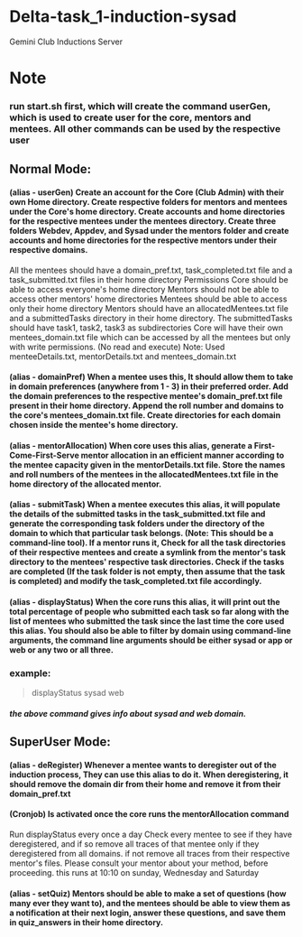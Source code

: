 # Delta-task_1-induction-sysad
Gemini Club Inductions Server

# Note
### run start.sh first, which will create the command userGen, which is used to create user for the core, mentors and mentees. All other commands can be used by the respective user


## Normal Mode:
#### (alias - userGen) Create an account for the Core (Club Admin) with their own Home directory. Create respective folders for mentors and mentees under the Core's home directory. Create accounts and home directories for the respective mentees under the mentees directory. Create three folders Webdev, Appdev, and Sysad under the mentors folder and create accounts and home directories for the respective mentors under their respective domains.

All the mentees should have a domain_pref.txt, task_completed.txt file and a task_submitted.txt files in their home directory
Permissions
Core should be able to access everyone's home directory
Mentors should not be able to access other mentors' home directories
Mentees should be able to access only their home directory
Mentors should have an allocatedMentees.txt file and a submittedTasks directory in their home directory. The submittedTasks should have task1, task2, task3 as subdirectories
Core will have their own mentees_domain.txt file which can be accessed by all the mentees but only with write permissions. (No read and execute)
Note: Used menteeDetails.txt, mentorDetails.txt and mentees_domain.txt

#### (alias - domainPref) When a mentee uses this, It should allow them to take in domain preferences (anywhere from 1 - 3) in their preferred order. Add the domain preferences to the respective mentee's domain_pref.txt file present in their home directory. Append the roll number and domains to the core's mentees_domain.txt file. Create directories for each domain chosen inside the mentee's home directory.

#### (alias - mentorAllocation) When core uses this alias, generate a First-Come-First-Serve mentor allocation in an efficient manner according to the mentee capacity given in the mentorDetails.txt file. Store the names and roll numbers of the mentees in the allocatedMentees.txt file in the home directory of the allocated mentor.

#### (alias - submitTask) When a mentee executes this alias, it will populate the details of the submitted tasks in the task_submitted.txt file and generate the corresponding task folders under the directory of the domain to which that particular task belongs. (Note: This should be a command-line tool). If a mentor runs it, Check for all the task directories of their respective mentees and create a symlink from the mentor's task directory to the mentees' respective task directories. Check if the tasks are completed (If the task folder is not empty, then assume that the task is completed) and modify the task_completed.txt file accordingly.

#### (alias - displayStatus) When the core runs this alias, it will print out the total percentage of people who submitted each task so far along with the list of mentees who submitted the task since the last time the core used this alias. You should also be able to filter by domain using command-line arguments, the command line arguments should be either sysad or app or web or any two or all three.
### example:
> displayStatus sysad web

##### the above command gives info about sysad and web domain.


## SuperUser Mode:
#### (alias - deRegister) Whenever a mentee wants to deregister out of the induction process, They can use this alias to do it. When deregistering, it should remove the domain dir from their home and remove it from their domain_pref.txt


#### (Cronjob) Is activated once the core runs the mentorAllocation command
Run displayStatus every once a day
Check every mentee to see if they have deregistered, and if so remove all traces of that mentee only if they deregistered from all domains. if not remove all traces from their respective mentor's files. Please consult your mentor about your method, before proceeding. this runs at 10:10 on sunday, Wednesday and Saturday


#### (alias - setQuiz) Mentors should be able to make a set of questions (how many ever they want to), and the mentees should be able to view them as a notification at their next login, answer these questions, and save them in quiz_answers in their home directory.

